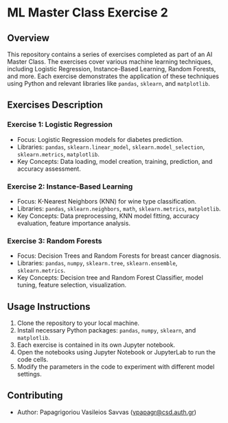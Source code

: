 
# ML Master Class Exercise 2

## Overview
This repository contains a series of exercises completed as part of an AI Master Class. The exercises cover various machine learning techniques, including Logistic Regression, Instance-Based Learning, Random Forests, and more. Each exercise demonstrates the application of these techniques using Python and relevant libraries like `pandas`, `sklearn`, and `matplotlib`.

## Exercises Description

### Exercise 1: Logistic Regression
- Focus: Logistic Regression models for diabetes prediction.
- Libraries: `pandas`, `sklearn.linear_model`, `sklearn.model_selection`, `sklearn.metrics`, `matplotlib`.
- Key Concepts: Data loading, model creation, training, prediction, and accuracy assessment.

### Exercise 2: Instance-Based Learning
- Focus: K-Nearest Neighbors (KNN) for wine type classification.
- Libraries: `pandas`, `sklearn.neighbors`, `math`, `sklearn.metrics`, `matplotlib`.
- Key Concepts: Data preprocessing, KNN model fitting, accuracy evaluation, feature importance analysis.

### Exercise 3: Random Forests
- Focus: Decision Trees and Random Forests for breast cancer diagnosis.
- Libraries: `pandas`, `numpy`, `sklearn.tree`, `sklearn.ensemble`, `sklearn.metrics`.
- Key Concepts: Decision tree and Random Forest Classifier, model tuning, feature selection, visualization.

## Usage Instructions
1. Clone the repository to your local machine.
2. Install necessary Python packages: `pandas`, `numpy`, `sklearn`, and `matplotlib`.
3. Each exercise is contained in its own Jupyter notebook.
4. Open the notebooks using Jupyter Notebook or JupyterLab to run the code cells.
5. Modify the parameters in the code to experiment with different model settings.

## Contributing
- Author: Papagrigoriou Vasileios Savvas (vpapagr@csd.auth.gr)
